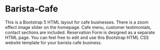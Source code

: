 # Barista-Cafe
This is a Bootstrap 5 HTML layout for cafe businesses. There is a zoom effect image slider on the homepage. Cafe menu, customer testimonials, contact sections are included. Reservation Form is designed as a separate HTML page. You can feel free to edit and use this Bootstrap HTML CSS website template for your barista cafe business.
